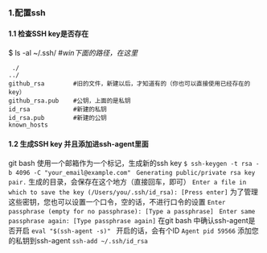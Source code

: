 ### 1.配置ssh
#### 1.1 检查SSH key是否存在

$ ls -al ~/.ssh/        #*win下面的路径，在这里*
```
 ./
../
github_rsa        #旧的文件，新建以后，才知道有的（你也可以直接使用已经存在的key）
github_rsa.pub    #公钥，上面的是私钥
id_rsa            #新建的私钥
id_rsa.pub        #新建的公钥
known_hosts
```

#### 1.2 生成SSH key 并且添加进ssh-agent里面

git bash 使用一个邮箱作为一个标记，生成新的ssh key
`$ ssh-keygen -t rsa -b 4096 -C "your_email@example.com" `
`Generating public/private rsa key pair.`
生成的目录，会保存在这个地方（直接回车，即可）
`Enter a file in which to save the key (/Users/you/.ssh/id_rsa): [Press enter]`
为了管理这些密钥，您也可以设置一个口令，空的话，不进行口令的设置
`Enter passphrase (empty for no passphrase): [Type a passphrase] `
`Enter same passphrase again: [Type passphrase again]`
在git bash 中确认ssh-agent是否开启
`eval "$(ssh-agent -s)" `
开启的话，会有个ID
`Agent pid 59566`
添加您的私钥到ssh-agent
`ssh-add ~/.ssh/id_rsa` 
